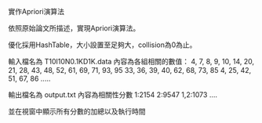 實作Apriori演算法

依照原始論文所描述，實現Apriori演算法。

優化採用HashTable，大小設置至足夠大，collision為0為止。

輸入檔名為 T10I10N0.1KD1K.data
內容為各組相關的數值：
4, 7, 8, 9, 10, 14, 20, 21, 28, 43, 48, 52, 61, 69, 71, 93, 95
33, 36, 39, 40, 62, 68, 73, 85
4, 25, 42, 51, 67, 86
.....

輸出檔名為 output.txt
內容為相關性分數
1:2154
2:9547
1,2:1073
....

並在視窗中顯示所有分數的加總以及執行時間

